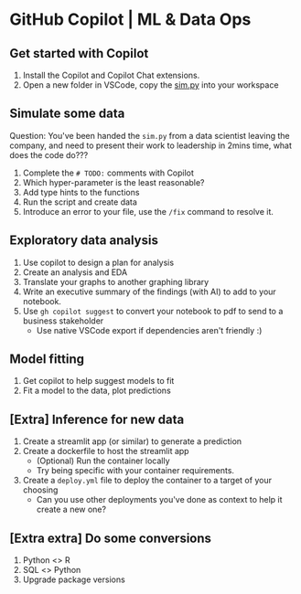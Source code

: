 # GitHub Copilot | ML & Data Ops

## Get started with Copilot

1. Install the Copilot and Copilot Chat extensions.
2. Open a new folder in VSCode, copy the [sim.py](https://github.com/awaregroup/copilot-dataops/blob/main/sim.py) into your workspace

## Simulate some data

Question: You've been handed the `sim.py` from a data scientist leaving the company, and need to present their work to leadership in 2mins time, what does the code do???

1. Complete the `# TODO:` comments with Copilot
1. Which hyper-parameter is the least reasonable?
1. Add type hints to the functions
1. Run the script and create data
1. Introduce an error to your file, use the `/fix` command to resolve it.

## Exploratory data analysis

1. Use copilot to design a plan for analysis
1. Create an analysis and EDA
1. Translate your graphs to another graphing library
1. Write an executive summary of the findings (with AI) to add to your notebook.
1. Use `gh copilot suggest` to convert your notebook to pdf to send to a business stakeholder
    - Use native VSCode export if dependencies aren't friendly :)

## Model fitting

1. Get copilot to help suggest models to fit
1. Fit a model to the data, plot predictions

## [Extra] Inference for new data

1. Create a streamlit app (or similar) to generate a prediction
1. Create a dockerfile to host the streamlit app
    - (Optional) Run the container locally
    - Try being specific with your container requirements.
1. Create a `deploy.yml` file to deploy the container to a target of your choosing
    - Can you use other deployments you've done as context to help it create a new one?

## [Extra extra] Do some conversions
1. Python <> R
2. SQL <> Python
3. Upgrade package versions
